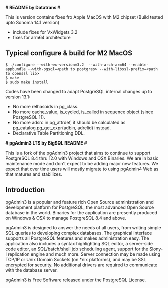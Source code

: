**# README by Datatrans #**

This is version contains fixes fro Apple MacOS with M2 chipset (Build tested upto Sonoma 14.1 version)
- include fixes for VxWidgets 3.2
- fixes for arm64 architecture
  
Typical configure & build for M2 MacOS
--------------------------------------
```
$ ./configure --with-wx-version=3.2  --with-arch-arm64 --enable-appbundle --with-pgsql=<path to postgres> --with-libssl-prefix=<path to openssl lib>
$ make
$ sudo make install
```

Codes have been changed to adapt PostgreSQL internal changes up to version 13.1:
- No more relhasoids in pg_class.
- No more cache_value, is_cycled, is_called in sequence object (since PostgreSQL 11).
- No more adsrc in pg_attrdef, it should be calculated as pg_catalog.pg_get_expr(adbin, adrelid) instead.
- Declarative Table Partitioning DDL.


**# pgAdmin3 LTS by BigSQL README #**

This is a fork of the pgAdmin3 project that aims to continue to support 
PostgreSQL 8.4 thru 12.0 with Windows and OSX Binaries.  We are in basic
maintenance mode and don't expect to be adding major new features.   We expect
that over time users will mostly migrate to using pgAdmin4 Web as that
matures and stabilizes.

 
Introduction
------------

pgAdmin3 is a popular and feature rich Open Source administration and
development platform for PostgreSQL, the most advanced Open Source database in
the world. Binaries for the application are presently produced on Windows & OSX
to manage PostgreSQL 8.4 and above.

pgAdmin3 is designed to answer the needs of all users, from writing simple 
SQL queries to developing complex databases. The graphical interface supports 
all PostgreSQL features and makes administration easy. The application also 
includes a syntax highlighting SQL editor, a server-side code editor, an 
SQL/batch/shell job scheduling agent, support for the Slony-I replication 
engine and much more. Server connection may be made using TCP/IP or Unix Domain
Sockets (on *nix platforms), and may be SSL encrypted for security. No 
additional drivers are required to communicate with the database server.

pgAdmin3 is Free Software released under the PostgreSQL License.

